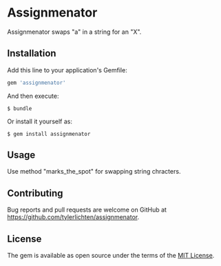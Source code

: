 # Assignmenator

Assignmenator swaps "a" in a string for an "X".

## Installation

Add this line to your application's Gemfile:

```ruby
gem 'assignmenator'
```

And then execute:

    $ bundle

Or install it yourself as:

    $ gem install assignmenator

## Usage

Use method "marks_the_spot" for swapping string chracters.


## Contributing

Bug reports and pull requests are welcome on GitHub at https://github.com/tylerlichten/assignmenator.


## License

The gem is available as open source under the terms of the [MIT License](http://opensource.org/licenses/MIT).

